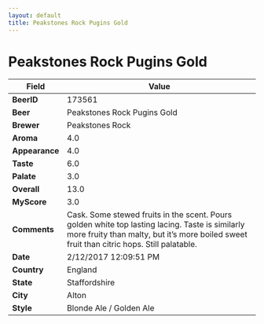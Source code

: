 ```yaml
---
layout: default
title: Peakstones Rock Pugins Gold  
---
```


# Peakstones Rock Pugins Gold  

| Field         | Value     |
|---------------|-----------|
| **BeerID** | 173561 |
| **Beer** | Peakstones Rock Pugins Gold   |
| **Brewer** | Peakstones Rock |
| **Aroma** | 4.0 |
| **Appearance** | 4.0 |
| **Taste** | 6.0 |
| **Palate** | 3.0 |
| **Overall** | 13.0 |
| **MyScore** | 3.0 |
| **Comments** | Cask. Some stewed fruits in the scent. Pours golden white top lasting lacing. Taste is similarly more fruity than malty, but it’s more boiled sweet fruit than citric hops. Still palatable. |
| **Date** | 2/12/2017 12:09:51 PM |
| **Country** | England |
| **State** | Staffordshire |
| **City** | Alton |
| **Style** | Blonde Ale / Golden Ale |
